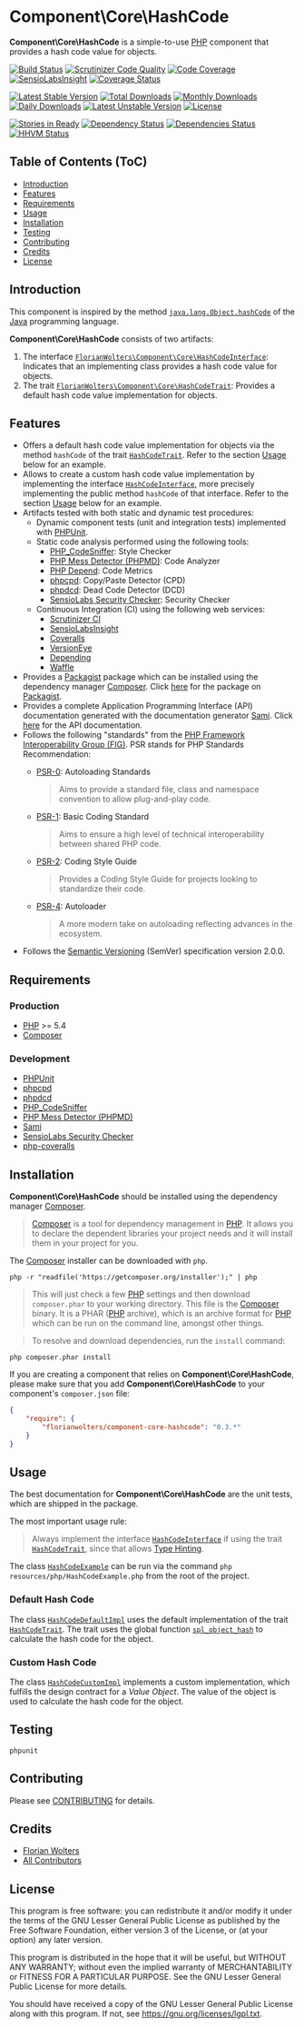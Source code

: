 # Component\Core\HashCode

**Component\Core\HashCode** is a simple-to-use [PHP][1] component that provides
a hash code value for objects.

[![Build Status](https://travis-ci.org/FlorianWolters/PHP-Component-Core-HashCode.svg?branch=master)](https://travis-ci.org/FlorianWolters/PHP-Component-Core-HashCode)
[![Scrutinizer Code Quality](https://scrutinizer-ci.com/g/FlorianWolters/PHP-Component-Core-HashCode/badges/quality-score.png?b=master)](https://scrutinizer-ci.com/g/FlorianWolters/PHP-Component-Core-HashCode/?branch=master)
[![Code Coverage](https://scrutinizer-ci.com/g/FlorianWolters/PHP-Component-Core-HashCode/badges/coverage.png?b=master)](https://scrutinizer-ci.com/g/FlorianWolters/PHP-Component-Core-HashCode/?branch=master)
[![SensioLabsInsight](https://insight.sensiolabs.com/projects/8a03badf-394b-434f-a169-b9c6c3547be7/mini.png)](https://insight.sensiolabs.com/projects/8a03badf-394b-434f-a169-b9c6c3547be7)
[![Coverage Status](https://img.shields.io/coveralls/FlorianWolters/PHP-Component-Core-HashCode.svg)](https://coveralls.io/r/FlorianWolters/PHP-Component-Core-HashCode?branch=master)

[![Latest Stable Version](https://poser.pugx.org/florianwolters/component-core-hashcode/v/stable.png)](https://packagist.org/packages/florianwolters/component-core-hashcode)
[![Total Downloads](https://poser.pugx.org/florianwolters/component-core-hashcode/downloads.png)](https://packagist.org/packages/florianwolters/component-core-hashcode)
[![Monthly Downloads](https://poser.pugx.org/florianwolters/component-core-hashcode/d/monthly.png)](https://packagist.org/packages/florianwolters/component-core-hashcode)
[![Daily Downloads](https://poser.pugx.org/florianwolters/component-core-hashcode/d/daily.png)](https://packagist.org/packages/florianwolters/component-core-hashcode)
[![Latest Unstable Version](https://poser.pugx.org/florianwolters/component-core-hashcode/v/unstable.png)](https://packagist.org/packages/florianwolters/component-core-hashcode)
[![License](https://poser.pugx.org/florianwolters/component-core-hashcode/license.png)](https://packagist.org/packages/florianwolters/component-core-hashcode)

[![Stories in Ready](https://badge.waffle.io/florianwolters/php-component-core-hashcode.png?label=ready&title=Ready)](https://waffle.io/florianwolters/php-component-core-hashcode)
[![Dependency Status](https://www.versioneye.com/user/projects/51c330ff007fcd0002000437/badge.svg)](https://www.versioneye.com/user/projects/51c330ff007fcd0002000437)
[![Dependencies Status](https://depending.in/FlorianWolters/PHP-Component-Core-HashCode.png)](http://depending.in/FlorianWolters/PHP-Component-Core-HashCode)
[![HHVM Status](http://hhvm.h4cc.de/badge/florianwolters/component-core-hashcode.png)](http://hhvm.h4cc.de/package/florianwolters/component-core-hashcode)

## Table of Contents (ToC)

* [Introduction](#introduction)
* [Features](#features)
* [Requirements](#requirements)
* [Usage](#usage)
* [Installation](#installation)
* [Testing](#testing)
* [Contributing](#contributing)
* [Credits](#credits)
* [License](#license)

## Introduction

This component is inspired by the method [`java.lang.Object.hashCode`][53] of
the [Java][54] programming language.

**Component\Core\HashCode** consists of two artifacts:

1. The interface [`FlorianWolters\Component\Core\HashCodeInterface`][57]:
   Indicates that an implementing class provides a hash code value for objects.
2. The trait [`FlorianWolters\Component\Core\HashCodeTrait`][58]: Provides a
   default hash code value implementation for objects.

## Features

* Offers a default hash code value implementation for objects via the method
  `hashCode` of the trait [`HashCodeTrait`][58]. Refer to the section
  [Usage](#using-the-default-implementation) below for an example.
* Allows to create a custom hash code value implementation by implementing the
  interface [`HashCodeInterface`][57], more precisely implementing the public
  method `hashCode` of that interface. Refer to the section
  [Usage](#using-a-custom-implementation) below for an example.
* Artifacts tested with both static and dynamic test procedures:
    * Dynamic component tests (unit and integration tests) implemented with
      [PHPUnit][41].
    * Static code analysis performed using the following tools:
        * [PHP_CodeSniffer][40]: Style Checker
        * [PHP Mess Detector (PHPMD)][44]: Code Analyzer
        * [PHP Depend][45]: Code Metrics
        * [phpcpd][42]: Copy/Paste Detector (CPD)
        * [phpdcd][43]: Dead Code Detector (DCD)
        * [SensioLabs Security Checker][47]: Security Checker
    * Continuous Integration (CI) using the following web services:
        * [Scrutinizer CI][21]
        * [SensioLabsInsight][22]
        * [Coveralls][23]
        * [VersionEye][24]
        * [Depending][25]
        * [Waffle][26]
* Provides a [Packagist][3] package which can be installed using the dependency
  manager [Composer][2]. Click [here][51] for the package on [Packagist][3].
* Provides a complete Application Programming Interface (API) documentation
  generated with the documentation generator [Sami][46]. Click
  [here][52] for the API documentation.
* Follows the following "standards" from the [PHP Framework Interoperability
  Group (FIG)][10]. PSR stands for PHP Standards Recommendation:
    * [PSR-0][11]: Autoloading Standards

        > Aims to provide a standard file, class and namespace convention to
        > allow plug-and-play code.
    * [PSR-1][12]: Basic Coding Standard

        > Aims to ensure a high level of technical interoperability between
        > shared PHP code.
    * [PSR-2][13]: Coding Style Guide

        > Provides a Coding Style Guide for projects looking to standardize
        > their code.
    * [PSR-4][14]: Autoloader

        > A more modern take on autoloading reflecting advances in the
        > ecosystem.
* Follows the [Semantic Versioning][4] (SemVer) specification version 2.0.0.

## Requirements

### Production

* [PHP][1] >= 5.4
* [Composer][2]

### Development

* [PHPUnit][41]
* [phpcpd][42]
* [phpdcd][43]
* [PHP_CodeSniffer][40]
* [PHP Mess Detector (PHPMD)][44]
* [Sami][46]
* [SensioLabs Security Checker][47]
* [php-coveralls][48]

## Installation

**Component\Core\HashCode** should be installed using the dependency manager
[Composer][2].

> [Composer][2] is a tool for dependency management in [PHP][1]. It allows you
> to declare the dependent libraries your project needs and it will install them
> in your project for you.

The [Composer][2] installer can be downloaded with `php`.

    php -r "readfile('https://getcomposer.org/installer');" | php

> This will just check a few [PHP][1] settings and then download `composer.phar`
> to your working directory. This file is the [Composer][2] binary. It is a PHAR
> ([PHP][1] archive), which is an archive format for [PHP][1] which can be run
> on the command line, amongst other things.

> To resolve and download dependencies, run the `install` command:

    php composer.phar install

If you are creating a component that relies on **Component\Core\HashCode**,
please make sure that you add **Component\Core\HashCode** to your component's
`composer.json` file:

```json
{
    "require": {
        "florianwolters/component-core-hashcode": "0.3.*"
    }
}
```

## Usage

The best documentation for **Component\Core\HashCode** are the unit tests, which
are shipped in the package.

The most important usage rule:

> Always implement the interface [`HashCodeInterface`][57] if using the trait
> [`HashCodeTrait`][58], since that allows [Type Hinting][56].

The class [`HashCodeExample`][59] can be run via the command
`php resources/php/HashCodeExample.php` from the root of the project.

### Default Hash Code

The class [`HashCodeDefaultImpl`][60] uses the default implementation of the
trait [`HashCodeTrait`][58]. The trait uses the global function
[`spl_object_hash`][55] to calculate the hash code for the object.

### Custom Hash Code

The class [`HashCodeCustomImpl`][61] implements a custom implementation, which
fulfills the design contract for a *Value Object*. The value of the object is
used to calculate the hash code for the object.

## Testing

    phpunit

## Contributing

Please see [CONTRIBUTING](CONTRIBUTING.md) for details.

## Credits

* [Florian Wolters][9]
* [All Contributors][50]

## License

This program is free software: you can redistribute it and/or modify it under the
terms of the GNU Lesser General Public License as published by the Free Software
Foundation, either version 3 of the License, or (at your option) any later
version.

This program is distributed in the hope that it will be useful, but WITHOUT ANY
WARRANTY; without even the implied warranty of MERCHANTABILITY or FITNESS FOR A
PARTICULAR PURPOSE.  See the GNU Lesser General Public License for more details.

You should have received a copy of the GNU Lesser General Public License along
with this program. If not, see <https://gnu.org/licenses/lgpl.txt>.

[1]: https://php.net
     "PHP: Hypertext Preprocessor"
[2]: https://getcomposer.org
     "Composer"
[3]: https://packagist.org
     "Packagist"
[4]: http://semver.org
     "Semantic Versioning"
[9]: https://github.com/FlorianWolters
     "FlorianWolters · GitHub"
[10]: http://php-fig.org
      "PHP-FIG — PHP Framework Interop Group"
[11]: http://php-fig.org/psr/psr-0
      "PSR-0 requirements for autoloader interoperability"
[12]: http://php-fig.org/psr/psr-1
      "PSR-1 basic coding style guide"
[13]: http://php-fig.org/psr/psr-2
      "PSR-2 coding style guide"
[14]: http://php-fig.org/psr/psr-4
      "PSR-4: Improved Autoloading"
[20]: https://travis-ci.org
      "Travis CI"
[21]: https://scrutinizer-ci.com
      "Scrutinizer CI"
[22]: https://insight.sensiolabs.com
      "SensioLabsInsight"
[23]: https://coveralls.io
      "Coveralls"
[24]: https://versioneye.com
      "VersionEye"
[25]: https://depending.in
      "Depending"
[26]: https://waffle.io
      "Waffle"
[27]: http://hhvm.h4cc.de
      "HHVM Support in PHP Projects"
[40]: https://pear.php.net/package/PHP_CodeSniffer
      "PHP_CodeSniffer"
[41]: https://phpunit.de
      "PHPUnit"
[42]: https://github.com/sebastianbergmann/phpcpd
      "sebastianbergmann/phpcpd · GitHub"
[43]: https://github.com/sebastianbergmann/phpdcd
      "sebastianbergmann/phpdcd · GitHub"
[44]: http://phpmd.org
      "PHPMD - PHP Mess Detector"
[45]: http://pdepend.org
      "PHP Depend - Software Metrics for PHP"
[46]: https://github.com/fabpot/sami
      "fabpot/sami · GitHub"
[47]: https://github.com/sensiolabs/security-checker
      "SensioLabs Security Checker"
[48]: https://github.com/satooshi/php-coveralls
      "satooshi/php-coveralls · GitHub"
[50]: https://github.com/FlorianWolters/PHP-Component-Core-HashCode/contributors
      "Contributors to FlorianWolters/PHP-Component-Core-HashCode"
[51]: https://packagist.org/packages/florianwolters/component-core-hashcode
      "florianwolters/component-core-hashcode - Packagist"
[52]: http://blog.florianwolters.de/PHP-Component-Core-HashCode
      "Application Programming Interface (API) documentation"
[53]: http://docs.oracle.com/javase/7/docs/api/java/lang/Object.html#hashCode()
      "Object (Java Platform SE 7)"
[54]: http://java.com
      "Java"
[55]: https://php.net/function.spl-object-hash
      "PHP: spl_object_hash - Manual"
[56]: https://php.net/language.oop5.typehinting
      "PHP: Type Hinting - Manual"
[57]: src/main/php/HashCodeInterface.php
      "FlorianWolters\Component\Core\HashCodeInterface"
[58]: src/main/php/HashCodeTrait.php
      "FlorianWolters\Component\Core\HashCodeTrait"
[59]: resources/php/HashCodeExample.php
      "FlorianWolters\Example\HashCodeExample"
[60]: src/test/resources/HashCodeDefaultImpl.php.php
      "FlorianWolters\Example\HashCodeDefaultImpl.php"
[61]: src/test/resources/HashCodeCustomImpl.php.php
      "FlorianWolters\Example\HashCodeCustomImpl.php"
